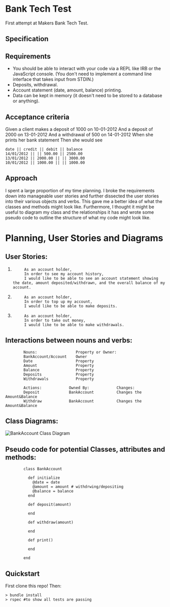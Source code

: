 # Bank Tech Test
First attempt at Makers Bank Tech Test.

## Specification

## Requirements
* You should be able to interact with your code via a REPL like IRB or the JavaScript console. (You don't need to implement a command line interface that takes input from STDIN.)
* Deposits, withdrawal.
* Account statement (date, amount, balance) printing.
* Data can be kept in memory (it doesn't need to be stored to a database or anything).
## Acceptance criteria

Given a client makes a deposit of 1000 on 10-01-2012
And a deposit of 2000 on 13-01-2012
And a withdrawal of 500 on 14-01-2012
When she prints her bank statement
Then she would see


    date || credit || debit || balance
    14/01/2012 || || 500.00 || 2500.00
    13/01/2012 || 2000.00 || || 3000.00
    10/01/2012 || 1000.00 || || 1000.00


## Approach

I spent a large proportion of my time planning. I broke the requirements down into manageable user stories and further dissected the user stories into their various objects and verbs. This gave me a better idea of what the classes and methods might look like. Furthermore, I thought it might be useful to diagram my class and the relationships it has and wrote some pseudo code to outline the structure of what my code might look like.

# Planning, User Stories and Diagrams

## User Stories:

1.          As an account holder,
            In order to see my account history,
            I would like to be able to see an account statement showing the date, amount deposited/withdrawn, and the overall balance of my account.

2.          As an account holder,
            In order to top up my account,
            I would like to be able to make deposits.

3.          As an account holder,
            In order to take out money,
            I would like to be able to make withdrawals.


## Interactions between nouns and verbs:
            Nouns:                 Property or Owner:
            BankAccount/Account    Owner
            Date                   Property
            Amount                 Property
            Balance                Property
            Deposits               Property
            Withdrawals            Property

            Actions:            Owned By:            Changes:
            Deposit             BankAccount          Changes the Amount&Balance
            Withdraw            BankAccount          Changes the Amount&Balance

## Class Diagrams:

![BankAccount Class Diagram](https://playground.diagram.codes/d/class_diag)

## Pseudo code for potential Classes, attributes and methods:


            class BankAccount

              def initialize
                @date = date
                @amount = amount # withdrwing/depositing
                @balance = balance
              end

              def deposit(amount)

              end

              def withdraw(amount)

              end

              def print()

              end

            end
        

## Quickstart

  First clone this repo! Then:

  ```
  > bundle install
  > rspec #to show all tests are passing
  ```
